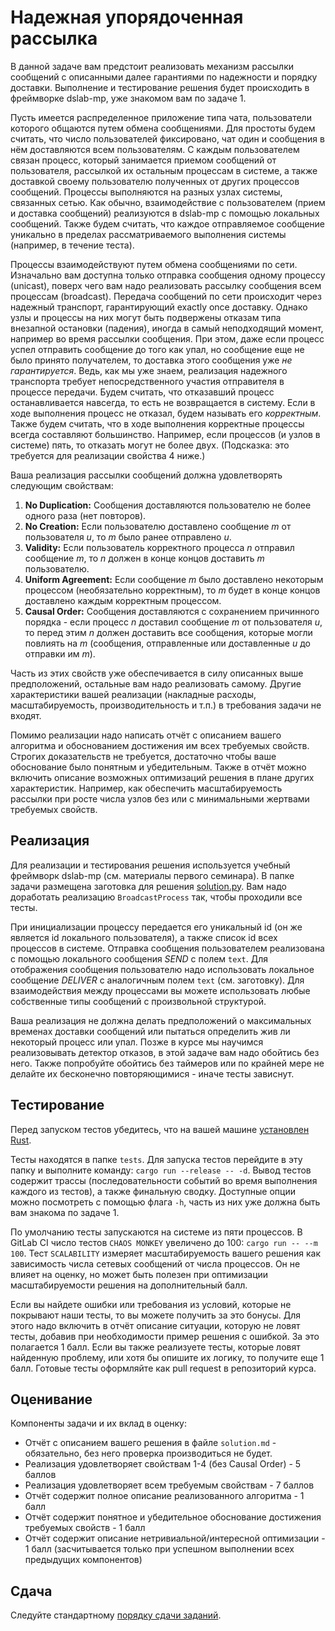 # Надежная упорядоченная рассылка

В данной задаче вам предстоит реализовать механизм рассылки сообщений с описанными далее гарантиями по надежности и порядку доставки. Выполнение и тестирование решения будет происходить в фреймворке dslab-mp, уже знакомом вам по задаче 1.

Пусть имеется распределенное приложение типа чата, пользователи которого общаются путем обмена сообщениями. Для простоты будем считать, что число пользователей фиксировано, чат один и сообщения в нём доставляются всем пользователям. С каждым пользователем связан процесс, который занимается приемом сообщений от пользователя, рассылкой их остальным процессам в системе, а также доставкой своему пользователю полученных от других процессов сообщений. Процессы выполняются на разных узлах системы, связанных сетью. Как обычно, взаимодействие с пользователем (прием и доставка сообщений) реализуются в dslab-mp с помощью локальных сообщений. Также будем считать, что каждое отправляемое сообщение уникально в пределах рассматриваемого выполнения системы (например, в течение теста).

Процессы взаимодействуют путем обмена сообщениями по сети. Изначально вам доступна только отправка сообщения одному процессу (unicast), поверх чего вам надо реализовать рассылку сообщения всем процессам (broadcast). Передача сообщений по сети происходит через надежный транспорт, гарантирующий exactly once доставку. Однако узлы и процессы на них могут быть подвержены отказам типа внезапной остановки (падения), иногда в самый неподходящий момент, например во время рассылки сообщения. При этом, даже если процесс успел отправить сообщение до того как упал, но сообщение еще не было принято получателем, то доставка этого сообщения уже _не гарантируется_. Ведь, как мы уже знаем, реализация надежного транспорта требует непосредственного участия отправителя в процессе передачи. Будем считать, что отказавший процесс останавливается навсегда, то есть не возвращается в систему. Если в ходе выполнения процесс не отказал, будем называть его _корректным_. Также будем считать, что в ходе выполнения корректные процессы всегда составляют большинство. Например, если процессов (и узлов в системе) пять, то отказать могут не более двух. (Подсказка: это требуется для реализации свойства 4 ниже.)

Ваша реализация рассылки сообщений должна удовлетворять следующим свойствам:

1. **No Duplication:** Сообщения доставляются пользователю не более одного раза (нет повторов).
2. **No Creation:** Если пользователю доставлено сообщение _m_ от пользователя _u_, то _m_ было ранее отправлено _u_.
3. **Validity:** Если пользователь корректного процесса _n_ отправил сообщение _m_, то _n_ должен в конце концов доставить _m_ пользователю.
4. **Uniform Agreement:** Если сообщение _m_ было доставлено некоторым процессом (необязательно корректным), то _m_ будет в конце концов доставлено каждым корректным процессом.
5. **Causal Order:** Сообщения доставляются с сохранением причинного порядка - если процесс _n_ доставил сообщение _m_ от пользователя _u_, то перед этим _n_ должен доставить все сообщения, которые могли повлиять на _m_ (сообщения, отправленные или доставленные _u_ до отправки им _m_).

Часть из этих свойств уже обеспечивается в силу описанных выше предположений, остальные вам надо реализовать самому. Другие характеристики вашей реализации (накладные расходы, масштабируемость, производительность и т.п.) в требования задачи не входят.

Помимо реализации надо написать отчёт с описанием вашего алгоритма и обоснованием достижения им всех требуемых свойств. Строгих доказательств не требуется, достаточно чтобы ваше обоснование было понятным и убедительным. Также в отчёт можно включить описание возможных оптимизаций решения в плане других характеристик. Например, как обеспечить масштабируемость рассылки при росте числа узлов без или с минимальными жертвами требуемых свойств.

## Реализация

Для реализации и тестирования решения используется учебный фреймворк dslab-mp (см. материалы первого семинара). В папке задачи размещена заготовка для решения [solution.py](solution.py). Вам надо доработать реализацию `BroadcastProcess` так, чтобы проходили все тесты.

При инициализации процессу передается его уникальный id (он же является id локального пользователя), а также список id всех процессов в системе. Отправка сообщения пользователем реализована с помощью локального сообщения _SEND_ с полем `text`. Для отображения сообщения пользователю надо использовать локальное сообщение _DELIVER_ c аналогичным полем `text` (см. заготовку). Для взаимодействия между процессами вы можете использовать любые собственные типы сообщений с произвольной структурой.

Ваша реализация не должна делать предположений о максимальных временах доставки сообщений или пытаться определить жив ли некоторый процесс или упал. Позже в курсе мы научимся реализовывать детектор отказов, в этой задаче вам надо обойтись без него. Также попробуйте обойтись без таймеров или по крайней мере не делайте их бесконечно повторяющимися - иначе тесты зависнут.

## Тестирование

Перед запуском тестов убедитесь, что на вашей машине [установлен Rust](https://www.rust-lang.org/tools/install). 

Тесты находятся в папке `tests`. Для запуска тестов перейдите в эту папку и выполните команду: `cargo run --release -- -d`. Вывод тестов содержит трассы (последовательности событий во время выполнения каждого из тестов), а также финальную сводку. Доступные опции можно посмотреть с помощью флага `-h`, часть из них уже должна быть вам знакома по задаче 1. 

По умолчанию тесты запускаются на системе из пяти процессов. В GitLab CI число тестов `CHAOS MONKEY` увеличено до 100: `cargo run -- --m 100`. Тест `SCALABILITY` измеряет масштабируемость вашего решения как зависимость числа сетевых сообщений от числа процессов. Он не влияет на оценку, но может быть полезен при оптимизации масштабируемости решения на дополнительный балл.

Если вы найдете ошибки или требования из условий, которые не покрывают наши тесты, то вы можете получить за это бонусы. Для этого надо включить в отчёт описание ситуации, которую не ловят тесты, добавив при необходимости пример решения с ошибкой. За это полагается 1 балл. Если вы также реализуете тесты, которые ловят найденную проблему, или хотя бы опишите их логику, то получите еще 1 балл. Готовые тесты оформляйте как pull request в репозиторий курса.

## Оценивание

Компоненты задачи и их вклад в оценку:
- Отчёт с описанием вашего решения в файле `solution.md` - обязательно, без него проверка производиться не будет.
- Реализация удовлетворяет свойствам 1-4 (без Causal Order) - 5 баллов
- Реализация удовлетворяет всем требуемым свойствам - 7 баллов
- Отчёт содержит полное описание реализованного алгоритма - 1 балл
- Отчёт содержит понятное и убедительное обоснование достижения требуемых свойств - 1 балл
- Отчёт содержит описание нетривиальной/интересной оптимизации - 1 балл (засчитывается только при успешном выполнении всех предыдущих компонентов)

## Сдача

Следуйте стандартному [порядку сдачи заданий](../readme.md).
